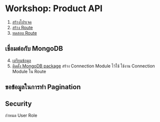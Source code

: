 
# Workshop: Product API

1. [สร้างโปรเจค](create-setup-project.md) 
2. [สร้าง Route](create-route.md) 
3. [ทดสอบ Route](test-route.md) 

## เชื่อมต่อกับ MongoDB

4. [เตรียมข้อมูล](prepare-data.md) 
5. [ติดตั้ง MongoDB package](setup-db-package.md) 
สร้าง Connection Module ไว้ใช้
ใช้งาน Connection Module ใน Route 

## ขอข้อมูลในการทำ Pagination 



## Security

กำหนด User Role
